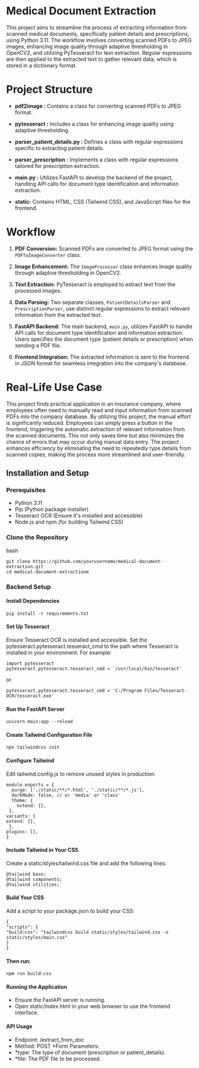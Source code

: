 # Medical Document Extraction

This project aims to streamline the process of extracting information from scanned medical documents, specifically patient details and prescriptions, using Python 3.11. The workflow involves converting scanned PDFs to JPEG images, enhancing image quality through adaptive thresholding in OpenCV2, and utilizing PyTesseract for text extraction. Regular expressions are then applied to the extracted text to gather relevant data, which is stored in a dictionary format.


# Project Structure

* **pdf2image :** Contains a class for converting scanned PDFs to JPEG format.

* **pytesseract :** Includes a class for enhancing image quality using adaptive thresholding.

* **parser_patient_details.py :** Defines a class with regular expressions specific to extracting patient details.

* **parser_prescription :** Implements a class with regular expressions tailored for prescription extraction.

* **main.py :** Utilizes FastAPI to develop the backend of the project, handling API calls for document type identification and information extraction.

* **static:** Contains HTML, CSS (Tailwind CSS), and JavaScript files for the frontend.


# Workflow

1. **PDF Conversion:** Scanned PDFs are converted to JPEG format using the `PDFToImageConverter` class.

2. **Image Enhancement:** The `ImageProcessor` class enhances image quality through adaptive thresholding in OpenCV2.

3. **Text Extraction:** PyTesseract is employed to extract text from the processed images.

4. **Data Parsing:** Two separate classes, `PatientDetailsParser` and `PrescriptionParser`, use distinct regular expressions to extract relevant information from the extracted text.

5. **FastAPI Backend:** The main backend, `main.py`, utilizes FastAPI to handle API calls for document type identification and information extraction. Users specifies the document type (patient details or prescription) when sending a PDF file.

6. **Frontend Integration:** The extracted information is sent to the frontend in JSON format for seamless integration into the company's database.


# Real-Life Use Case

This project finds practical application in an insurance company, where employees often need to manually read and input information from scanned PDFs into the company database. By utilizing this project, the manual effort is significantly reduced. Employees can simply press a button in the frontend, triggering the automatic extraction of relevant information from the scanned documents. This not only saves time but also minimizes the chance of errors that may occur during manual data entry. The project enhances efficiency by eliminating the need to repeatedly type details from scanned copies, making the process more streamlined and user-friendly.

## Installation and Setup

### Prerequisites

- Python 3.11
- Pip (Python package installer)
- Tesseract OCR (Ensure it's installed and accessible)
- Node.js and npm (for building Tailwind CSS)

### Clone the Repository

bash

    git clone https://github.com/yourusername/medical-document-extraction.git
    cd medical-document-extractionm 

### Backend Setup

#### Install Dependencies
    pip install -r requirements.txt

#### Set Up Tesseract

Ensure Tesseract OCR is installed and accessible. Set the pytesseract.pytesseract.tesseract_cmd to the path where Tesseract is installed in your environment. For example:

    import pytesseract
    pytesseract.pytesseract.tesseract_cmd = '/usr/local/bin/tesseract'

 or
 
    pytesseract.pytesseract.tesseract_cmd = 'C:/Program Files/Tesseract-OCR/tesseract.exe' 

#### Run the FastAPI Server

    uvicorn main:app --reload

#### Create Tailwind Configuration File

    npx tailwindcss init

#### Configure Tailwind
Edit tailwind.config.js to remove unused styles in production:

    module.exports = {
      purge: ['./static/**/*.html', './static/**/*.js'],
      darkMode: false, // or 'media' or 'class'
      theme: {
        extend: {},
     },
    variants: {
    extend: {},
     },
    plugins: [],
    }

#### Include Tailwind in Your CSS

Create a static/styles/tailwind.css file and add the following lines:

    @tailwind base;
    @tailwind components;
    @tailwind utilities;


#### Build Your CSS

Add a script to your package.json to build your CSS:

    {
    "scripts": {
    "build:css": "tailwindcss build static/styles/tailwind.css -o static/styles/main.css"
    }
    }

#### Then run:

    npm run build:css

#### Running the Application
* Ensure the FastAPI server is running.
* Open static/index.html in your web browser to use the frontend interface.
#### API Usage
* Endpoint: /extract_from_doc
* Method: POST
*Form Parameters:
* *type: The type of document (prescription or patient_details).
* *file: The PDF file to be processed.
